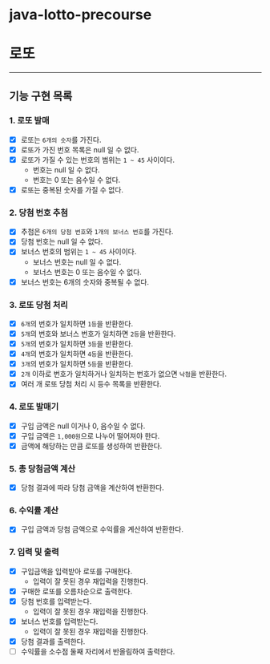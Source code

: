 # java-lotto-precourse

# 로또

---

## 기능 구현 목록

### 1. 로또 발매
- [x] 로또는 `6개의 숫자`를 가진다.
- [x] 로또가 가진 번호 목록은 null 일 수 없다.
- [x] 로또가 가질 수 있는 번호의 범위는 `1 ~ 45` 사이이다.
  - 번호는 null 일 수 없다.
  - 번호는 0 또는 음수일 수 없다.
- [x] 로또는 중복된 숫자를 가질 수 없다.

### 2. 당첨 번호 추첨
- [x] 추첨은 `6개의 당첨 번호`와 `1개의 보너스 번호`를 가진다.
- [x] 당첨 번호는 null 일 수 없다.
- [x] 보너스 번호의 범위는 `1 ~ 45` 사이이다.
  - 보너스 번호는 null 일 수 없다.
  - 보너스 번호는 0 또는 음수일 수 없다.
- [x] 보너스 번호는 6개의 숫자와 중복될 수 없다.

### 3. 로또 당첨 처리
- [x] `6개`의 번호가 일치하면 `1등`을 반환한다.
- [x] `5개`의 번호와 보너스 번호가 일치하면 `2등`을 반환한다.
- [x] `5개`의 번호가 일치하면 `3등`을 반환한다.
- [x] `4개`의 번호가 일치하면 `4등`을 반환한다.
- [x] `3개`의 번호가 일치하면 `5등`을 반환한다.
- [x] `2개` 이하로 번호가 일치하거나 일치하는 번호가 없으면 `낙첨`을 반환한다.
- [x] 여러 개 로또 당첨 처리 시 등수 목록을 반환한다.

### 4. 로또 발매기
- [x] 구입 금액은 null 이거나 0, 음수일 수 없다.
- [x] 구입 금액은 `1,000원`으로 나누어 떨어져야 한다.
- [x] 금액에 해당하는 만큼 로또를 생성하여 반환한다.

### 5. 총 당첨금액 계산
- [x] 당첨 결과에 따라 당첨 금액을 계산하여 반환한다.

### 6. 수익률 계산
- [x] 구입 금액과 당첨 금액으로 수익률을 계산하여 반환한다.

### 7. 입력 및 출력
- [x] 구입금액을 입력받아 로또를 구매한다.
  - 입력이 잘 못된 경우 재입력을 진행한다.
- [x] 구매한 로또를 오름차순으로 출력한다.
- [x] 당첨 번호를 입력받는다.
    - 입력이 잘 못된 경우 재입력을 진행한다.
- [x] 보너스 번호를 입력받는다.
    - 입력이 잘 못된 경우 재입력을 진행한다.
- [x] 당첨 결과를 출력한다.
- [ ] 수익률을 소수점 둘째 자리에서 반올림하여 출력한다.
